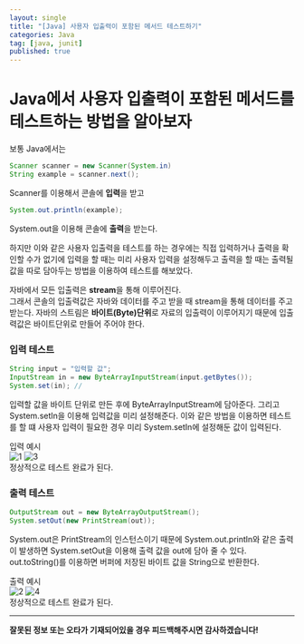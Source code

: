 ```yaml
---
layout: single
title: "[Java] 사용자 입출력이 포함된 메서드 테스트하기"
categories: Java
tag: [java, junit]
published: true
---
```


# Java에서 사용자 입출력이 포함된 메서드를 테스트하는 방법을 알아보자

보통 Java에서는

```java
Scanner scanner = new Scanner(System.in)
String example = scanner.next();
```

Scanner를 이용해서 콘솔에 **입력**을 받고

```java
System.out.println(example);
```

System.out을 이용해 콘솔에 **출력**을 받는다.

하지만 이와 같은 사용자 입출력을 테스트를 하는 경우에는 직접 입력하거나 출력을 확인할 수가 없기에 입력을 할 때는 미리 사용자 입력을 설정해두고 출력을 할 때는 출력될 값을 따로 담아두는 방법을 이용하여 테스트를 해보았다.

자바에서 모든 입출력은 **stream**을 통해 이루어진다.  
그래서 콘솔의 입출력값은 자바와 데이터를 주고 받을 때 stream을 통해 데이터를 주고 받는다. 자바의 스트림은 **바이트(Byte)단위**로 자료의 입출력이 이루어지기 때문에 입출력값은 바이트단위로 만들어 주어야 한다.

### 입력 테스트

```java
String input = "입력할 값";
InputStream in = new ByteArrayInputStream(input.getBytes());
System.set(in); //
```

입력할 값을 바이트 단위로 만든 후에 ByteArrayInputStream에 담아준다. 그리고 System.setIn을 이용해 입력값을 미리 설정해준다. 이와 같은 방법을 이용하면 테스트를 할 떄 사용자 입력이 필요한 경우 미리 System.setIn에 설정해둔 값이 입력된다.

입력 예시  
![1](https://user-images.githubusercontent.com/77107216/203104821-6a070e3d-39a7-4acd-b0ce-7d725e55f1e5.png)
![3](https://user-images.githubusercontent.com/77107216/203112478-20abda2d-6d59-4ba7-b5e1-a3ce558111ae.png)  
정상적으로 테스트 완료가 된다.

### 출력 테스트

```java
OutputStream out = new ByteArrayOutputStream();
System.setOut(new PrintStream(out));
```

System.out은 PrintStream의 인스턴스이기 때문에 System.out.println와 같은 출력이 발생하면 System.setOut을 이용해 출력 값을 out에 담아 줄 수 있다. out.toString()를 이용하면 버퍼에 저장된 바이트 값을 String으로 반환한다.

출력 예시  
![2](https://user-images.githubusercontent.com/77107216/203104824-824f7e75-f7e0-4b89-b40f-96db8b36be80.png)
![4](https://user-images.githubusercontent.com/77107216/203112482-7bad84b8-e632-44a3-a776-8fda28f70eb9.png)  
정상적으로 테스트 완료가 된다.

---

**잘못된 정보 또는 오타가 기재되어있을 경우 피드백해주시면 감사하겠습니다!**
